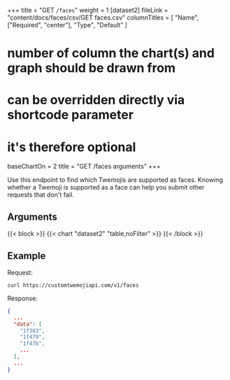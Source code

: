 +++
title = "GET `/faces`"
weight = 1
[dataset2]
  fileLink = "content/docs/faces/csv/GET faces.csv"
  columnTitles = [
    "Name",
    ["Required", "center"],
    "Type",
    "Default"
  ]
  # number of column the chart(s) and graph should be drawn from
  # can be overridden directly via shortcode parameter
  # it's therefore optional
  baseChartOn = 2
  title = "GET /faces arguments"
+++

Use this endpoint to find which Twemojis are supported as faces. Knowing whether a Twemoji is supported as a face can help you submit other requests that don't fail.

## Arguments

{{< block >}}
  {{< chart "dataset2" "table,noFilter" >}}
{{< /block >}}

## Example

Request:

```curl
curl https://customtwemojiapi.com/v1/faces
```

Response:

```json
{
  ...
  "data": [
    "1f383",
    "1f479",
    "1f47b",
    ...
  ],
  ...
}
```
